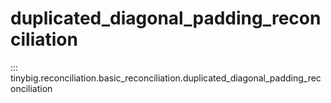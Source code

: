 # duplicated_diagonal_padding_reconciliation

::: tinybig.reconciliation.basic_reconciliation.duplicated_diagonal_padding_reconciliation